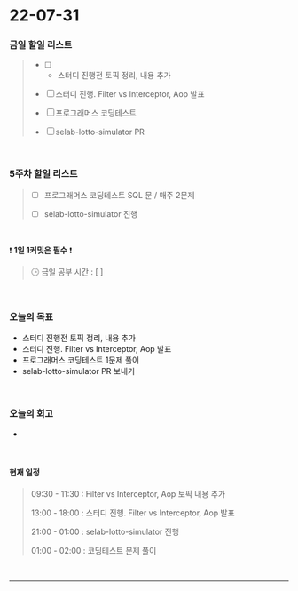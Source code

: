 # 22-07-31
 ### 금일 할일 리스트 
> - [ ]  - 스터디 진행전 토픽 정리, 내용 추가
>
> - [ ]  스터디 진행. Filter vs Interceptor, Aop 발표
>
> - [ ]  프로그래머스 코딩테스트
>
> - [ ]  selab-lotto-simulator PR

<br/>

### 5주차 할일 리스트  

> - [ ]  프로그래머스 코딩테스트 SQL 문 / 매주 2문제  
>
> - [ ]  selab-lotto-simulator 진행

<br/>

❗ **1일 1커밋은 필수** ❗
> 🕒 금일 공부 시간 :  [  ]    
  
<br/>

### 오늘의 목표
- 스터디 진행전 토픽 정리, 내용 추가
- 스터디 진행. Filter vs Interceptor, Aop 발표
- 프로그래머스 코딩테스트 1문제 풀이
- selab-lotto-simulator PR 보내기

<br>

### 오늘의 회고
- 


<br>

#### 현재 일정  
> 09:30 - 11:30 : Filter vs Interceptor, Aop 토픽 내용 추가
>
> 13:00 - 18:00 : 스터디 진행. Filter vs Interceptor, Aop 발표
>
> 21:00 - 01:00 : selab-lotto-simulator 진행
>
> 01:00 - 02:00 : 코딩테스트 문제 풀이 

<br/>

------------  